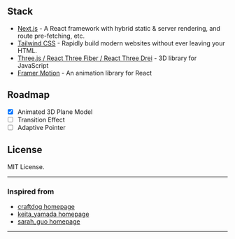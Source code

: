 ## Stack

- [Next.js](https://nextjs.org/) - A React framework with hybrid static & server rendering, and route pre-fetching, etc.
- [Tailwind CSS](https://tailwindcss.com/) - Rapidly build modern websites without ever leaving your HTML.
- [Three.js / React Three Fiber / React Three Drei](https://threejs.org/) - 3D library for JavaScript
- [Framer Motion](https://www.framer.com/motion/) - An animation library for React

## Roadmap

- [x] Animated 3D Plane Model
- [ ] Transition Effect
- [ ] Adaptive Pointer

## License

MIT License.

---

### Inspired from

- [craftdog homepage](https://www.craftz.dog/)
- [keita_yamada homepage](https://p5aholic.me/info/)
- [sarah_guo homepage](https://sarahguo.com/)

---
